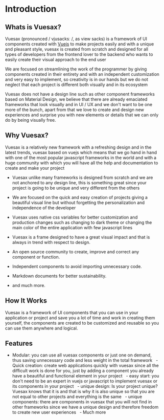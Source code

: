 # Introduction

<card>

  ## Whats is Vuesax?

  Vuesax (pronounced / vjusacksː /, as view sacks) is a framework of UI components created with [Vuejs](https://vuejs.org/)  to make projects easily and with a unique and pleasant style, vuesax is created from scratch and designed for all types of developers from the frontend lover to the backend who wants to easily create their visual approach to the end user

  We are focused on streamlining the work of the programmer by giving components created in their entirety and with an independent customization and very easy to implement, so creativity is in our hands but we do not neglect that each project is different both visually and in its ecosystem

  Vuesax does not have a design line such as other component frameworks based on Material Design, we believe that there are already emaciated frameworks that look visually and in UI / UX and we don't want to be one more of the bunch, apart from that we love to create and design new experiences and surprise you with new elements or details that we can only do by being visually free.

</card>

<card>

  ## Why Vuesax?

  Vuesax is a relatively new framework with a refreshing design and in the latest trends, vuesax based on vuejs which means that we go hand in hand with one of the most popular javascript frameworks in the world and with a huge community with which you will have all the help and documentation to create and make your project

  - Vuesax unlike many frameworks is designed from scratch and we are not anchored to any design line, this is something great since your project is going to be unique and very different from the others

  - We are focused on the quick and easy creation of projects giving a beautiful visual line but without forgetting the personalization and independence of the developer

  - Vuesax uses native css variables for better customization and production changes such as changing to dark theme or changing the main color of the entire application with few javascript lines

  - Vuesax is a frame designed to have a great visual impact and that is always in trend with respect to design.

  - An open source community to create, improve and correct any component or function.

  - Independent components to avoid importing unnecessary code.

  - Markdown documents for better sustainability.

  - and much more.

</card>

<card>

  ## How It Works

  Vuesax is a framework of UI components that you can use in your application or project and save you a lot of time and work in creating them yourself, the components are created to be customized and reusable so you can use them anywhere and logical.

</card>

<card>

  ## Features

  - Modular: you can use all vuesax components or just one on demand, thus saving unnecessary code and less weight in the total framework
  - Quick creation: create web applications quickly with vuesax since all the difficult work is done for you, just by adding a component you already have a beautiful and functional element in your project
  - easy start: you don't need to be an expert in vuejs or javascript to implement vuesax or its components in your project
  - unique design: Is your project unique? Vuesax knows that it is and that is why it is also unique so that you are not equal to other projects and everything is the same
  - unique components: there are components in vuesax that you will not find in other frameworks since we have a unique design and therefore freedom to create new user experiences
  - Much more

</card>

<!-- <card>

  ## Comparison with Other Frameworks

</card> -->
